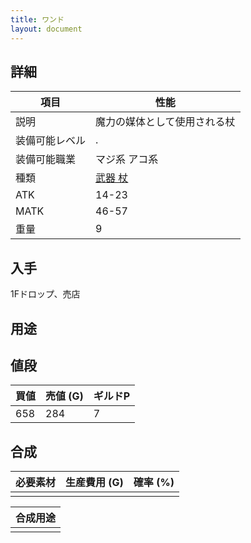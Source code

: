 ```yaml
---
title: ワンド
layout: document
---
```

## 詳細


|項目|性能|
|---|---|
|説明|魔力の媒体として使用される杖|
|装備可能レベル|.|
|装備可能職業|マジ系 アコ系|
|種類|[武器 杖](武器(杖))|
|ATK|14-23|
|MATK|46-57|
|重量|9|

## 入手

1Fドロップ、売店

## 用途


## 値段


|買値|売値 (G)|ギルドP|
|---|---|---|
|658|284|7|

## 合成


|必要素材|生産費用 (G)|確率 (%)|
|---|---|---|
||||


|合成用途|
|---|
||